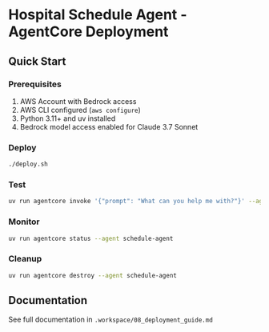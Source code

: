 # Hospital Schedule Agent - AgentCore Deployment

## Quick Start

### Prerequisites

1. AWS Account with Bedrock access
2. AWS CLI configured (`aws configure`)
3. Python 3.11+ and uv installed
4. Bedrock model access enabled for Claude 3.7 Sonnet

### Deploy

```bash
./deploy.sh
```

### Test

```bash
uv run agentcore invoke '{"prompt": "What can you help me with?"}' --agent schedule-agent
```

### Monitor

```bash
uv run agentcore status --agent schedule-agent
```

### Cleanup

```bash
uv run agentcore destroy --agent schedule-agent
```

## Documentation

See full documentation in `.workspace/08_deployment_guide.md`
